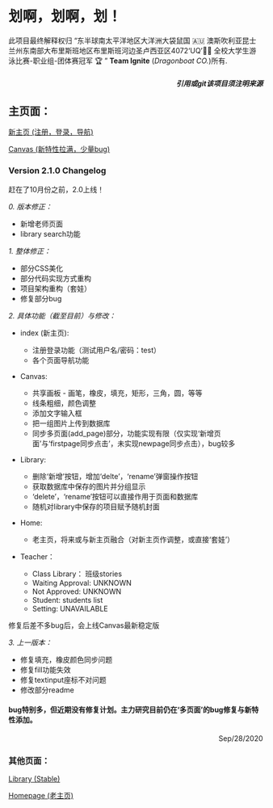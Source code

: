 # 划啊，划啊，划！

此项目最终解释权归 “东半球南太平洋地区大洋洲大袋鼠国 🇦🇺 澳斯吹利亚昆士兰州东南部大布里斯班地区布里斯班河边圣卢西亚区4072‘UQ’🏊🏻‍  全校大学生游泳比赛-职业组-团体赛冠军 🏆️ ” **Team Ignite** (*Dragonboat CO.*)所有.

##### <div align="right">*引用或git该项目须注明来源*</div>

## 主页面：

[新主页 (注册，登录，导航)](https://s4523761-fableous.uqcloud.net/index/index.php)

[Canvas (新特性拉满，少量bug)](https://s4523761-fableous.uqcloud.net/index/Canvas/index.php)

### Version 2.1.0 Changelog

赶在了10月份之前，2.0上线！

<i>0. 版本修正：</i>
- 新增老师页面
- library search功能

<i>1. 整体修正：</i>
- 部分CSS美化
- 部分代码实现方式重构
- 项目架构重构（套娃）
- 修复部分bug

<i>2. 具体功能（截至目前）与修改：</i>

+ index (新主页):
  - 注册登录功能（测试用户名/密码：test）
  - 各个页面导航功能

+ Canvas:
  - 共享画板 - 画笔，橡皮，填充，矩形，三角，圆，等等
  - 线条粗细，颜色调整
  - 添加文字输入框
  - 把一组图片上传到数据库
  - 同步多页面(add_page)部分，功能实现有限（仅实现‘新增页面’与‘firstpage同步点击’，未实现newpage同步点击），bug较多

+ Library:
  - 删除‘新增’按钮，增加‘delte’，‘rename’弹窗操作按钮
  - 获取数据库中保存的图片并分组显示
  - ‘delete’，‘rename’按钮可以直接作用于页面和数据库
  - 随机对library中保存的项目赋予随机封面

+ Home:
  - 老主页，将来或与新主页融合（对新主页作调整，或直接‘套娃’）
  
+ Teacher：
  - Class Library： 班级stories
  - Waiting Approval: UNKNOWN
  - Not Approved: UNKNOWN
  - Student: students list
  - Setting: UNAVAILABLE

修复后差不多bug后，会上线Canvas最新稳定版

<i>3. 上一版本：</i>
- 修复填充，橡皮颜色同步问题
- 修复fill功能失效
- 修复textinput座标不对问题
- 修改部分readme

#### bug特别多，但近期没有修复计划。主力研究目前仍在‘多页面’的bug修复与新特性添加。

<div align="right">Sep/28/2020</div>

### 其他页面：

[Library (Stable)](https://s4523761-fableous.uqcloud.net/index/Canvas/library.php)

[Homepage (老主页)](https://s4523761-fableous.uqcloud.net/index/Canvas/home.html)
